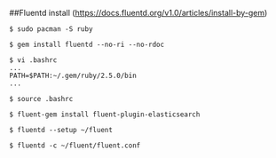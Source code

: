 
##Fluentd install (https://docs.fluentd.org/v1.0/articles/install-by-gem)
```
$ sudo pacman -S ruby

$ gem install fluentd --no-ri --no-rdoc

$ vi .bashrc
...
PATH=$PATH:~/.gem/ruby/2.5.0/bin
...

$ source .bashrc

$ fluent-gem install fluent-plugin-elasticsearch

$ fluentd --setup ~/fluent

$ fluentd -c ~/fluent/fluent.conf
```
